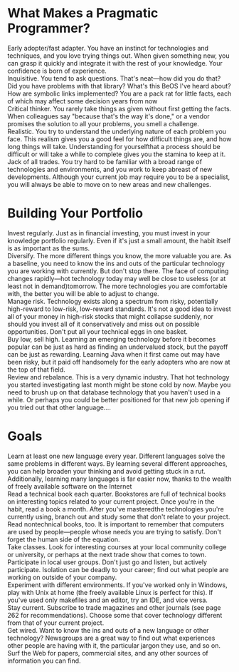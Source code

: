 # What Makes a Pragmatic Programmer?
Early adopter/fast adapter. You have an instinct for
technologies and techniques, and you love trying things out. When
given something new, you can grasp it quickly and integrate it with
the rest of your knowledge. Your confidence is born of experience.<br>
Inquisitive. You tend to ask questions. That's neat—how did
you do that? Did you have problems with that library? What's this
BeOS I've heard about? How are symbolic links implemented? You
are a pack rat for little facts, each of which may affect some decision
years from now<br>
Critical thinker. You rarely take things as given without first
getting the facts. When colleagues say "because that's the way it's
done," or a vendor promises the solution to all your problems, you
smell a challenge.<br>
Realistic. You try to understand the underlying nature of each
problem you face. This realism gives you a good feel for how difficult
things are, and how long things will take. Understanding for yourselfthat a process should be difficult or will take a while to complete
gives you the stamina to keep at it.<br>
Jack of all trades. You try hard to be familiar with a broad
range of technologies and environments, and you work to keep
abreast of new developments. Although your current job may require
you to be a specialist, you will always be able to move on to new areas
and new challenges.<br>
# Building Your Portfolio
Invest regularly. Just as in financial investing, you must
invest in your knowledge portfolio regularly. Even if it's just a small
amount, the habit itself is as important as the sums. <br>
Diversify. The more different things you know, the more
valuable you are. As a baseline, you need to know the ins and outs of
the particular technology you are working with currently. But don't
stop there. The face of computing changes rapidly—hot technology
today may well be close to useless (or at least not in demand)tomorrow. The more technologies you are comfortable with, the
better you will be able to adjust to change.<br>
Manage risk. Technology exists along a spectrum from risky,
potentially high-reward to low-risk, low-reward standards. It's not a
good idea to invest all of your money in high-risk stocks that might
collapse suddenly, nor should you invest all of it conservatively and
miss out on possible opportunities. Don't put all your technical eggs
in one basket.<br>
Buy low, sell high. Learning an emerging technology before it
becomes popular can be just as hard as finding an undervalued stock,
but the payoff can be just as rewarding. Learning Java when it first
came out may have been risky, but it paid off handsomely for the
early adopters who are now at the top of that field.<br>
Review and rebalance. This is a very dynamic industry. That
hot technology you started investigating last month might be stone
cold by now. Maybe you need to brush up on that database
technology that you haven't used in a while. Or perhaps you could be
better positioned for that new job opening if you tried out that other
language….<br>
# Goals
Learn at least one new language every year. Different
languages solve the same problems in different ways. By learning
several different approaches, you can help broaden your thinking
and avoid getting stuck in a rut. Additionally, learning many
languages is far easier now, thanks to the wealth of freely available
software on the Internet <br>
Read a technical book each quarter. Bookstores are full of
technical books on interesting topics related to your current project.
Once you're in the habit, read a book a month. After you've masteredthe technologies you're currently using, branch out and study some
that don't relate to your project.<br>
Read nontechnical books, too. It is important to remember
that computers are used by people—people whose needs you are
trying to satisfy. Don't forget the human side of the equation.<br>
Take classes. Look for interesting courses at your local
community college or university, or perhaps at the next trade show
that comes to town.<br>
Participate in local user groups. Don't just go and listen, but
actively participate. Isolation can be deadly to your career; find out
what people are working on outside of your company.<br>
Experiment with different environments. If you've worked
only in Windows, play with Unix at home (the freely available Linux
is perfect for this). If you've used only makefiles and an editor, try an
IDE, and vice versa.<br>
Stay current. Subscribe to trade magazines and other journals
(see page 262 for recommendations). Choose some that cover
technology different from that of your current project.<br>
Get wired. Want to know the ins and outs of a new language or
other technology? Newsgroups are a great way to find out what
experiences other people are having with it, the particular jargon
they use, and so on. Surf the Web for papers, commercial sites, and
any other sources of information you can find.<br>
